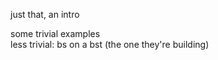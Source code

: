 just that, an intro  
  
some trivial examples  
less trivial: bs on a bst (the one they're building)  